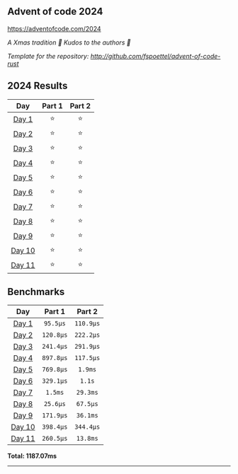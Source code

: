 ## Advent of code 2024

https://adventofcode.com/2024

_A Xmas tradition 🎅 Kudos to the authors 🎉_


_Template for the repository: http://github.com/fspoettel/advent-of-code-rust_


<!--- advent_readme_stars table --->
## 2024 Results

| Day | Part 1 | Part 2 |
| :---: | :---: | :---: |
| [Day 1](https://adventofcode.com/2024/day/1) | ⭐ | ⭐ |
| [Day 2](https://adventofcode.com/2024/day/2) | ⭐ | ⭐ |
| [Day 3](https://adventofcode.com/2024/day/3) | ⭐ | ⭐ |
| [Day 4](https://adventofcode.com/2024/day/4) | ⭐ | ⭐ |
| [Day 5](https://adventofcode.com/2024/day/5) | ⭐ | ⭐ |
| [Day 6](https://adventofcode.com/2024/day/6) | ⭐ | ⭐ |
| [Day 7](https://adventofcode.com/2024/day/7) | ⭐ | ⭐ |
| [Day 8](https://adventofcode.com/2024/day/8) | ⭐ | ⭐ |
| [Day 9](https://adventofcode.com/2024/day/9) | ⭐ | ⭐ |
| [Day 10](https://adventofcode.com/2024/day/10) | ⭐ | ⭐ |
| [Day 11](https://adventofcode.com/2024/day/11) | ⭐ | ⭐ |
<!--- advent_readme_stars table --->

<!--- benchmarking table --->
## Benchmarks

| Day | Part 1 | Part 2 |
| :---: | :---: | :---:  |
| [Day 1](./src/bin/01.rs) | `95.5µs` | `110.9µs` |
| [Day 2](./src/bin/02.rs) | `120.8µs` | `222.2µs` |
| [Day 3](./src/bin/03.rs) | `241.4µs` | `291.9µs` |
| [Day 4](./src/bin/04.rs) | `897.8µs` | `117.5µs` |
| [Day 5](./src/bin/05.rs) | `769.8µs` | `1.9ms` |
| [Day 6](./src/bin/06.rs) | `329.1µs` | `1.1s` |
| [Day 7](./src/bin/07.rs) | `1.5ms` | `29.3ms` |
| [Day 8](./src/bin/08.rs) | `25.6µs` | `67.5µs` |
| [Day 9](./src/bin/09.rs) | `171.9µs` | `36.1ms` |
| [Day 10](./src/bin/10.rs) | `398.4µs` | `344.4µs` |
| [Day 11](./src/bin/11.rs) | `260.5µs` | `13.8ms` |

**Total: 1187.07ms**
<!--- benchmarking table --->

---
